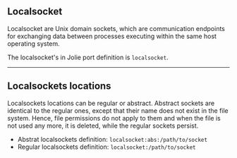 ## Localsocket

Localsocket are Unix domain sockets, which are communication endpoints for exchanging data between processes executing within the same host operating system.

The localsocket's in Jolie port definition is `localsocket`.

---

## Localsockets locations

Localsockets locations can be regular or abstract. Abstract sockets are identical to the regular ones, except that their name does not exist in the file system. Hence, file permissions do not apply to them and when the file is not used any more, it is deleted, while the regular sockets persist.

- Abstrat localsockets definition: `localsocket:abs:/path/to/socket`
- Regular localsockets definition: `localsocket:/path/to/socket`
